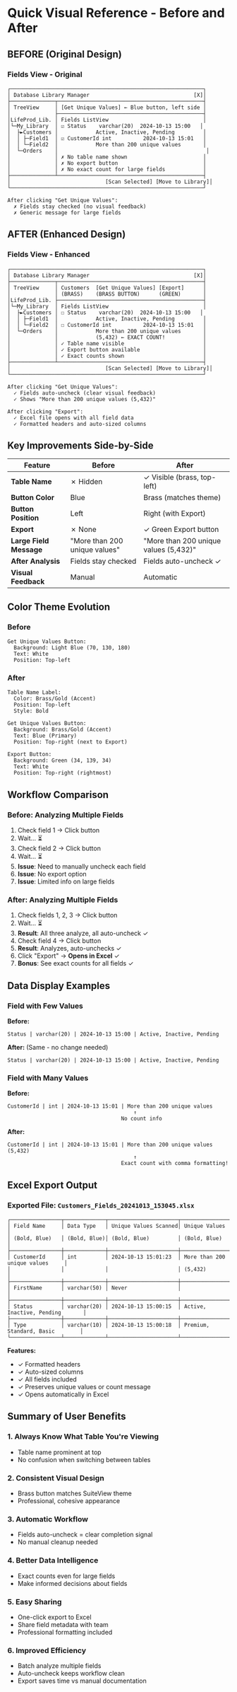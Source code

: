 # Quick Visual Reference - Before and After

## BEFORE (Original Design)

### Fields View - Original
```
┌─────────────────────────────────────────────────────────────┐
│ Database Library Manager                                 [X]│
├──────────────┬──────────────────────────────────────────────┤
│ TreeView     │ [Get Unique Values] ← Blue button, left side │
│              ├──────────────────────────────────────────────┤
│LifeProd_Lib. │ Fields ListView                              │
│└─My_Library  │ ☑ Status    varchar(20)  2024-10-13 15:00   │
│  ├►Customers │            Active, Inactive, Pending         │
│  │ ├─Field1  │ ☑ CustomerId int          2024-10-13 15:01   │
│  │ └─Field2  │            More than 200 unique values       │
│  └─Orders    │                                               │
│              │ ✗ No table name shown                        │
│              │ ✗ No export button                           │
│              │ ✗ No exact count for large fields            │
├──────────────┴──────────────────────────────────────────────┤
│                              [Scan Selected] [Move to Library]│
└─────────────────────────────────────────────────────────────┘

After clicking "Get Unique Values":
  ✗ Fields stay checked (no visual feedback)
  ✗ Generic message for large fields
```

## AFTER (Enhanced Design)

### Fields View - Enhanced
```
┌─────────────────────────────────────────────────────────────┐
│ Database Library Manager                                 [X]│
├──────────────┬──────────────────────────────────────────────┤
│ TreeView     │ Customers  [Get Unique Values] [Export]      │
│              │ (BRASS)    (BRASS BUTTON)      (GREEN)       │
│LifeProd_Lib. ├──────────────────────────────────────────────┤
│└─My_Library  │ Fields ListView                              │
│  ├►Customers │ ☐ Status    varchar(20)  2024-10-13 15:00   │
│  │ ├─Field1  │            Active, Inactive, Pending         │
│  │ └─Field2  │ ☐ CustomerId int          2024-10-13 15:01   │
│  └─Orders    │            More than 200 unique values       │
│              │            (5,432) ← EXACT COUNT!            │
│              │ ✓ Table name visible                         │
│              │ ✓ Export button available                    │
│              │ ✓ Exact counts shown                         │
├──────────────┴──────────────────────────────────────────────┤
│                              [Scan Selected] [Move to Library]│
└─────────────────────────────────────────────────────────────┘

After clicking "Get Unique Values":
  ✓ Fields auto-uncheck (clear visual feedback)
  ✓ Shows "More than 200 unique values (5,432)"
  
After clicking "Export":
  ✓ Excel file opens with all field data
  ✓ Formatted headers and auto-sized columns
```

## Key Improvements Side-by-Side

| Feature | Before | After |
|---------|--------|-------|
| **Table Name** | ✗ Hidden | ✓ Visible (brass, top-left) |
| **Button Color** | Blue | Brass (matches theme) |
| **Button Position** | Left | Right (with Export) |
| **Export** | ✗ None | ✓ Green Export button |
| **Large Field Message** | "More than 200 unique values" | "More than 200 unique values (5,432)" |
| **After Analysis** | Fields stay checked | Fields auto-uncheck ✓ |
| **Visual Feedback** | Manual | Automatic |

## Color Theme Evolution

### Before
```
Get Unique Values Button:
  Background: Light Blue (70, 130, 180)
  Text: White
  Position: Top-left
```

### After
```
Table Name Label:
  Color: Brass/Gold (Accent)
  Position: Top-left
  Style: Bold

Get Unique Values Button:
  Background: Brass/Gold (Accent)
  Text: Blue (Primary)
  Position: Top-right (next to Export)

Export Button:
  Background: Green (34, 139, 34)
  Text: White
  Position: Top-right (rightmost)
```

## Workflow Comparison

### Before: Analyzing Multiple Fields
1. Check field 1 → Click button
2. Wait... ⏳
3. Check field 2 → Click button
4. Wait... ⏳
5. **Issue**: Need to manually uncheck each field
6. **Issue**: No export option
7. **Issue**: Limited info on large fields

### After: Analyzing Multiple Fields
1. Check fields 1, 2, 3 → Click button
2. Wait... ⏳
3. **Result**: All three analyze, all auto-uncheck ✓
4. Check field 4 → Click button
5. **Result**: Analyzes, auto-unchecks ✓
6. Click "Export" → **Opens in Excel** ✓
7. **Bonus**: See exact counts for all fields ✓

## Data Display Examples

### Field with Few Values
**Before:**
```
Status | varchar(20) | 2024-10-13 15:00 | Active, Inactive, Pending
```

**After:** (Same - no change needed)
```
Status | varchar(20) | 2024-10-13 15:00 | Active, Inactive, Pending
```

### Field with Many Values
**Before:**
```
CustomerId | int | 2024-10-13 15:01 | More than 200 unique values
                                        ↑
                                    No count info
```

**After:**
```
CustomerId | int | 2024-10-13 15:01 | More than 200 unique values (5,432)
                                        ↑
                                    Exact count with comma formatting!
```

## Excel Export Output

### Exported File: `Customers_Fields_20241013_153045.xlsx`

```
┌────────────────┬─────────────┬──────────────────────┬─────────────────────────────────┐
│ Field Name     │ Data Type   │ Unique Values Scanned│ Unique Values                   │
│ (Bold, Blue)   │ (Bold, Blue)│ (Bold, Blue)         │ (Bold, Blue)                    │
├────────────────┼─────────────┼──────────────────────┼─────────────────────────────────┤
│ CustomerId     │ int         │ 2024-10-13 15:01:23  │ More than 200 unique values     │
│                │             │                      │ (5,432)                         │
├────────────────┼─────────────┼──────────────────────┼─────────────────────────────────┤
│ FirstName      │ varchar(50) │ Never                │                                 │
├────────────────┼─────────────┼──────────────────────┼─────────────────────────────────┤
│ Status         │ varchar(20) │ 2024-10-13 15:00:15  │ Active, Inactive, Pending       │
├────────────────┼─────────────┼──────────────────────┼─────────────────────────────────┤
│ Type           │ varchar(10) │ 2024-10-13 15:00:18  │ Premium, Standard, Basic        │
└────────────────┴─────────────┴──────────────────────┴─────────────────────────────────┘
```

**Features:**
- ✓ Formatted headers
- ✓ Auto-sized columns
- ✓ All fields included
- ✓ Preserves unique values or count message
- ✓ Opens automatically in Excel

## Summary of User Benefits

### 1. **Always Know What Table You're Viewing**
   - Table name prominent at top
   - No confusion when switching between tables

### 2. **Consistent Visual Design**
   - Brass button matches SuiteView theme
   - Professional, cohesive appearance

### 3. **Automatic Workflow**
   - Fields auto-uncheck = clear completion signal
   - No manual cleanup needed

### 4. **Better Data Intelligence**
   - Exact counts even for large fields
   - Make informed decisions about fields

### 5. **Easy Sharing**
   - One-click export to Excel
   - Share field metadata with team
   - Professional formatting included

### 6. **Improved Efficiency**
   - Batch analyze multiple fields
   - Auto-uncheck keeps workflow clean
   - Export saves time vs manual documentation
